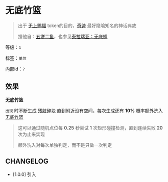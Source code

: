 # 无底竹篮

> 出于 [无上赐福](无上赐福.md) token的目的，[奇迹](../卡牌组/奇迹.md) 最好隐喻知名的神话典故
> 
> 捏他自：[五饼二鱼](https://www.biblegateway.com/passage/?search=%E7%BA%A6%E7%BF%B0%E7%A6%8F%E9%9F%B3%206&version=CSBS)，也参见[泰拉瑞亚：无底桶](https://terraria.wiki.gg/zh/wiki/%E6%97%A0%E5%BA%95%E6%A1%B6)

等级：`1`

标签：`单位`

内部id：`?`

## 效果

**无底竹篮**

`出现` 时不断生成 [残肢碎块](残肢碎块.md) 直到附近没有空间，每次生成还有 **10%** 概率额外洗入 [无底竹篮](无底竹篮.md)

> 这可以通过随机点位每 **0.25** 秒尝试 **1** 次矩形碰撞检测，直到连续失败 **20** 次为止来实现
>
> 额外洗入对每次单独判定，而不是只做一次判定

## CHANGELOG

- [1.0.0] 引入
